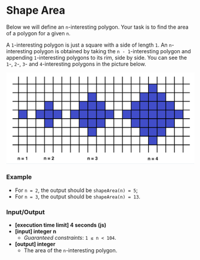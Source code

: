 # Shape Area

Below we will define an `n`-interesting polygon. Your task is to find the area of a polygon for a given `n`.

A `1`-interesting polygon is just a square with a side of length `1`. An `n`-interesting polygon is obtained by taking the `n - 1`-interesting polygon and appending `1`-interesting polygons to its rim, side by side. You can see the `1`-, `2`-, `3`- and `4`-interesting polygons in the picture below.

![shapeArea](./shape-area.png)

### Example
- For `n = 2`, the output should be `shapeArea(n) = 5`;
- For `n = 3`, the output should be `shapeArea(n) = 13`.

### Input/Output
- **[execution time limit] 4 seconds (js)**
- **[input] integer n**
  - *Guaranteed constraints*: `1 ≤ n < 104`.
- **[output] integer**
  - The area of the `n`-interesting polygon.
